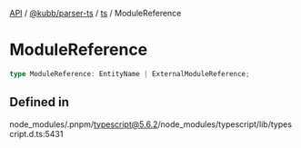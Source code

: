 [API](../../../../../packages.md) / [@kubb/parser-ts](../../../index.md) / [ts](../index.md) / ModuleReference

# ModuleReference

```ts
type ModuleReference: EntityName | ExternalModuleReference;
```

## Defined in

node\_modules/.pnpm/typescript@5.6.2/node\_modules/typescript/lib/typescript.d.ts:5431
